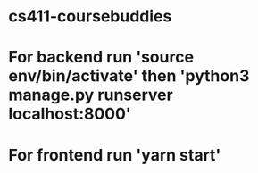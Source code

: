 # cs411-coursebuddies

# For backend run 'source env/bin/activate' then 'python3 manage.py runserver localhost:8000'
# For frontend run 'yarn start'
